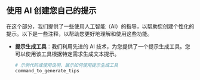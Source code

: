 ## 使用 AI 创建您自己的提示

在这个部分，我们提供了一些使用人工智能（AI）的指导，以帮助您创建个性化的提示。以下是一些注释，以帮助您更好地理解和使用这些功能。

- **提示生成工具**：我们利用先进的 AI 技术，为您提供了一个提示生成工具。您可以使用该工具根据特定需求生成文本提示。

  ```bash
  # 示例代码或使用说明，展示如何使用提示生成工具
  command_to_generate_tips

